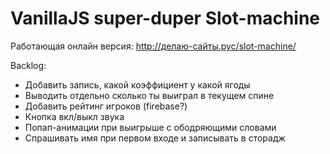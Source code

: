 # VanillaJS super-duper Slot-machine
Работающая онлайн версия: http://делаю-сайты.рус/slot-machine/

Backlog:
- Добавить запись, какой коэффициент у какой ягоды
- Выводить отдельно сколько ты выиграл в текущем спине
- Добавить рейтинг игроков (firebase?)
- Кнопка вкл/выкл звука
- Попап-анимации при выигрыше с ободряющими словами
- Спрашивать имя при первом входе и записывать в сторадж

